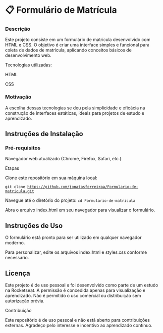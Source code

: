<h1>📋 Formulário de Matrícula</h1>


<h3>Descrição</h3>

Este projeto consiste em um formulário de matrícula desenvolvido com HTML e CSS. O objetivo é criar uma interface simples e funcional para coleta de dados de matrícula, aplicando conceitos básicos de desenvolvimento web.

Tecnologias utilizadas:

HTML

CSS

<h3>Motivação</h3>

A escolha dessas tecnologias se deu pela simplicidade e eficácia na construção de interfaces estáticas, ideais para projetos de estudo e aprendizado.

<h2>Instruções de Instalação </h2>
<h3>Pré-requisitos</h3>

Navegador web atualizado (Chrome, Firefox, Safari, etc.)

Etapas

Clone este repositório em sua máquina local:

<code>git clone https://github.com/jonatasferreiraa/Formulario-de-matricula.git
</code>



Navegue até o diretório do projeto:
<code>cd Formulario-de-matricula
</code>



Abra o arquivo index.html em seu navegador para visualizar o formulário.

<h2>Instruções de Uso </h2>


O formulário está pronto para ser utilizado em qualquer navegador moderno.

Para personalizar, edite os arquivos index.html e styles.css conforme necessário.


<h2>Licença </h2>


Este projeto é de uso pessoal e foi desenvolvido como parte de um estudo na Rocketseat. A permissão é concedida apenas para visualização e aprendizado. Não é permitido o uso comercial ou distribuição sem autorização prévia.

Contribuição

Este repositório é de uso pessoal e não está aberto para contribuições externas. Agradeço pelo interesse e incentivo ao aprendizado contínuo.
